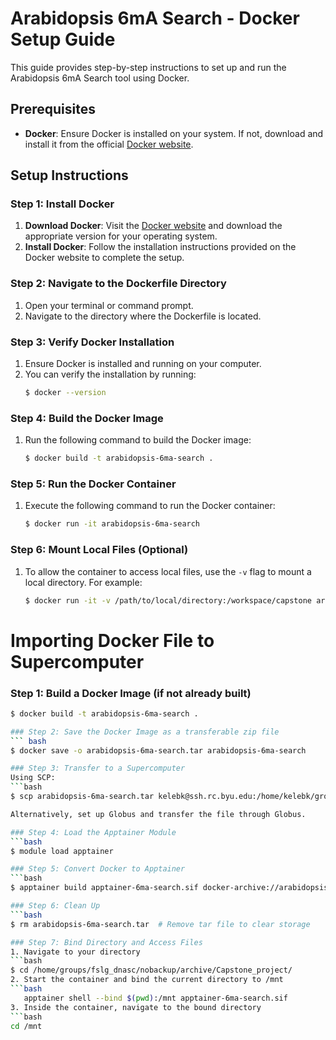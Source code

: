 # Arabidopsis 6mA Search - Docker Setup Guide

This guide provides step-by-step instructions to set up and run the Arabidopsis 6mA Search tool using Docker.

## Prerequisites

- **Docker**: Ensure Docker is installed on your system. If not, download and install it from the official [Docker website](https://www.docker.com/products/docker-desktop/).

## Setup Instructions

### Step 1: Install Docker
1. **Download Docker**: Visit the [Docker website](https://www.docker.com/products/docker-desktop/) and download the appropriate version for your operating system.
2. **Install Docker**: Follow the installation instructions provided on the Docker website to complete the setup.

### Step 2: Navigate to the Dockerfile Directory
1. Open your terminal or command prompt.
2. Navigate to the directory where the Dockerfile is located.

### Step 3: Verify Docker Installation
1. Ensure Docker is installed and running on your computer.
2. You can verify the installation by running:
   ```bash
   $ docker --version

### Step 4: Build the Docker Image
1. Run the following command to build the Docker image:
   ```bash
   $ docker build -t arabidopsis-6ma-search .

### Step 5: Run the Docker Container
1. Execute the following command to run the Docker container:
   ```bash
   $ docker run -it arabidopsis-6ma-search

### Step 6: Mount Local Files (Optional)
1. To allow the container to access local files, use the `-v` flag to mount a local directory. For example:
   ```bash
   $ docker run -it -v /path/to/local/directory:/workspace/capstone arabidopsis-6ma-search

# Importing Docker File to Supercomputer
### Step 1: Build a Docker Image (if not already built)
```bash
$ docker build -t arabidopsis-6ma-search .

### Step 2: Save the Docker Image as a transferable zip file
``` bash
$ docker save -o arabidopsis-6ma-search.tar arabidopsis-6ma-search

### Step 3: Transfer to a Supercomputer
Using SCP:
```bash
$ scp arabidopsis-6ma-search.tar kelebk@ssh.rc.byu.edu:/home/kelebk/groups/fslg_dnasc/nobackup/archive/Capstone_project/

Alternatively, set up Globus and transfer the file through Globus.

### Step 4: Load the Apptainer Module
```bash
$ module load apptainer

### Step 5: Convert Docker to Apptainer
```bash
$ apptainer build apptainer-6ma-search.sif docker-archive://arabidopsis-6ma-search.tar

### Step 6: Clean Up
```bash
$ rm arabidopsis-6ma-search.tar  # Remove tar file to clear storage

### Step 7: Bind Directory and Access Files
1. Navigate to your directory
```bash
$ cd /home/groups/fslg_dnasc/nobackup/archive/Capstone_project/
2. Start the container and bind the current directory to /mnt
```bash
   apptainer shell --bind $(pwd):/mnt apptainer-6ma-search.sif
3. Inside the container, navigate to the bound directory
```bash
cd /mnt
